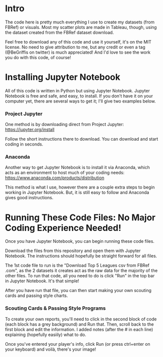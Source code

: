 # Intro
The code here is pretty much everything I use to create my datasets (from FBRef) or visuals. Most my scatter plots are made in Tableau, though, using the dataset created from the FBRef dataset download.

Feel free to download any of this code and use it yourself, it's on the MIT license. No need to give attribution to me, but any credit or even a tag (@BeGriffis on twitter) is much appreciated! And I'd love to see the work you do with this code, of course!

# Installing Jupyter Notebook
All of this code is written in Python but using Jupyter Notebook. Jupyter Notebook is free and safe, and easy, to install. If you don't have it on your computer yet, there are several ways to get it; I'll give two examples below.

### Project Jupyter
One method is by downloading direct from Project Jupyter: https://jupyter.org/install

Follow the short instructions there to download. You can download and start coding in seconds.

### Anaconda
Another way to get Jupyter Notebook is to install it via Anaconda, which acts as an environment to host much of your coding needs: https://www.anaconda.com/products/distribution

This method is what I use, however there are a couple extra steps to begin working in Jupyter Notebook. But, it is still easy to follow and Anaconda gives good instructions.

# Running These Code Files: No Major Coding Experience Needed!

Once you have Jupyter Notebook, you can begin running these code files.

Download the files from this repository and open them with Jupyter Notebook. The instructions should hopefully be straight forward for all files.

The 1st code file to run is the "Download Top 5 Leagues csv from FBRef .com", as the 2 datasets it creates act as the raw data for the majority of the other files. To run that code, all you need to do is click "Run" in the top bar in Jupyter Notebook. It's that simple!

After you have run that file, you can then start making your own scouting cards and passing style charts.

### Scouting Cards & Passing Style Programs

To create your own reports, you'll need to click in the second block of code (each block has a grey background) and Run that. Then, scroll back to the first block and edit the information. I added notes (after the # in each line) explaining (hopefully easiily) what to do.

Once you've entered your player's info, click Run (or press ctrl+enter on your keyboard) and voilà, there's your image!
